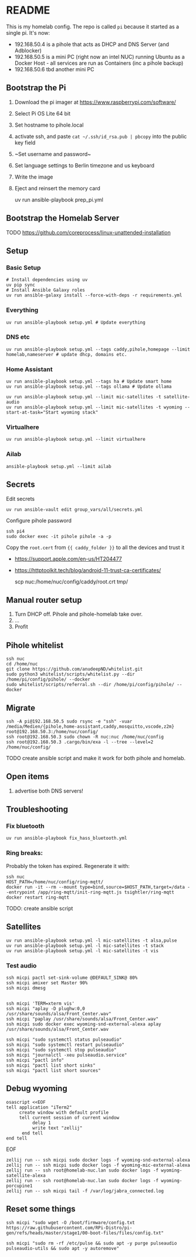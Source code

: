 # README

This is my homelab config. The repo is called `pi` because it started as a single pi. It's now:

- 192.168.50.4 is a pihole that acts as DHCP and DNS Server (and Adblocker)
- 192.168.50.5 is a mini PC (right now an intel NUC) running Ubuntu as a Docker Host - all services are run as Containers (inc a pihole backup)
- 192.168.50.6 tbd another mini PC

## Bootstrap the Pi

1. Download the pi imager at https://www.raspberrypi.com/software/
2. Select Pi OS Lite 64 bit
3. Set hostname to pihole.local
4. activate ssh, and paste `cat ~/.ssh/id_rsa.pub | pbcopy` into the public key field
5. ~Set username and password~
6. Set language settings to Berlin timezone and us keyboard
7. Write the image
8. Eject and reinsert the memory card

    uv run ansible-playbook prep_pi.yml

## Bootstrap the Homelab Server

TODO https://github.com/coreprocess/linux-unattended-installation

## Setup

### Basic Setup

    # Install dependencies using uv
    uv pip sync
    # Install Ansible Galaxy roles
    uv run ansible-galaxy install --force-with-deps -r requirements.yml

### Everything

    uv run ansible-playbook setup.yml # Update everything

### DNS etc

    uv run ansible-playbook setup.yml --tags caddy,pihole,homepage --limit homelab,nameserver # update dhcp, domains etc.

### Home Assistant

    uv run ansible-playbook setup.yml --tags ha # Update smart home
    uv run ansible-playbook setup.yml --tags ollama # Update ollama

    uv run ansible-playbook setup.yml --limit mic-satellites -t satellite-audio
    uv run ansible-playbook setup.yml --limit mic-satellites -t wyoming --start-at-task="Start wyoming stack"

### Virtualhere

    uv run ansible-playbook setup.yml --limit virtualhere

### Ailab

    ansible-playbook setup.yml --limit ailab

## Secrets

Edit secrets

    uv run ansible-vault edit group_vars/all/secrets.yml

Configure pihole password

    ssh pi4
    sudo docker exec -it pihole pihole -a -p

Copy the `root.cert` from `{{ caddy_folder }}` to all the devices and trust it
- https://support.apple.com/en-us/HT204477
- https://httptoolkit.tech/blog/android-11-trust-ca-certificates/

    scp nuc:/home/nuc/config/caddy/root.crt tmp/

## Manual router setup

1. Turn DHCP off. Pihole and pihole-homelab take over.
2. ...
3. Profit

## Pihole whitelist

    ssh nuc
    cd /home/nuc
    git clone https://github.com/anudeepND/whitelist.git
    sudo python3 whitelist/scripts/whitelist.py --dir /home/pi/config/pihole/ --docker
    sudo whitelist/scripts/referral.sh --dir /home/pi/config/pihole/ --docker

## Migrate

    ssh -A pi@192.168.50.5 sudo rsync -e "ssh" -vuar /media/Medien/{pihole,home-assistant,caddy,mosquitto,vscode,z2m} root@192.168.50.3:/home/nuc/config/
    ssh root@192.168.50.3 sudo chown -R nuc:nuc /home/nuc/config
    ssh root@192.168.50.3 .cargo/bin/exa -l --tree --level=2 /home/nuc/config/

TODO create ansible script and make it work for both pihole and homelab.

## Open items

1. advertise both DNS servers!

## Troubleshooting

### Fix bluetooth

    uv run ansible-playbook fix_hass_bluetooth.yml

### Ring breaks:

Probably the token has expired. Regenerate it with:
```
ssh nuc
HOST_PATH=/home/nuc/config/ring-mqtt/
docker run -it --rm --mount type=bind,source=$HOST_PATH,target=/data --entrypoint /app/ring-mqtt/init-ring-mqtt.js tsightler/ring-mqtt
docker restart ring-mqtt
```
TODO: create ansible script

## Satellites

    uv run ansible-playbook setup.yml -l mic-satellites -t alsa,pulse
    uv run ansible-playbook setup.yml -l mic-satellites -t stack
    uv run ansible-playbook setup.yml -l mic-satellites -t vis

### Test audio

    ssh micpi pactl set-sink-volume @DEFAULT_SINK@ 80%
    ssh micpi amixer set Master 90%
    ssh micpi dmesg


    ssh micpi 'TERM=xterm vis'
    ssh micpi "aplay -D plughw:0,0 /usr/share/sounds/alsa/Front_Center.wav"
    ssh micpi "paplay /usr/share/sounds/alsa/Front_Center.wav"
    ssh micpi sudo docker exec wyoming-snd-external-alexa aplay /usr/share/sounds/alsa/Front_Center.wav

    ssh micpi "sudo systemctl status pulseaudio"
    ssh micpi "sudo systemctl restart pulseaudio"
    ssh micpi "sudo systemctl stop pulseaudio"
    ssh micpi "journalctl -xeu pulseaudio.service"
    ssh micpi "pactl info"
    ssh micpi "pactl list short sinks"
    ssh micpi "pactl list short sources"


## Debug wyoming

    osascript <<EOF
    tell application "iTerm2"
         create window with default profile
         tell current session of current window
              delay 1
              write text "zellij"
          end tell
    end tell
EOF

    zellij run -- ssh micpi sudo docker logs -f wyoming-snd-external-alexa
    zellij run -- ssh micpi sudo docker logs -f wyoming-mic-external-alexa
    zellij run -- ssh root@homelab-nuc.lan sudo docker logs -f wyoming-satellite-alexa
    zellij run -- ssh root@homelab-nuc.lan sudo docker logs -f wyoming-porcupine1
    zellij run -- ssh micpi tail -f /var/log/jabra_connected.log

## Reset some things

    ssh micpi "sudo wget -O /boot/firmware/config.txt https://raw.githubusercontent.com/RPi-Distro/pi-gen/refs/heads/master/stage1/00-boot-files/files/config.txt"

    ssh micpi "sudo rm -rf /etc/pulse && sudo apt -y purge pulseaudio pulseaudio-utils && sudo apt -y autoremove"
